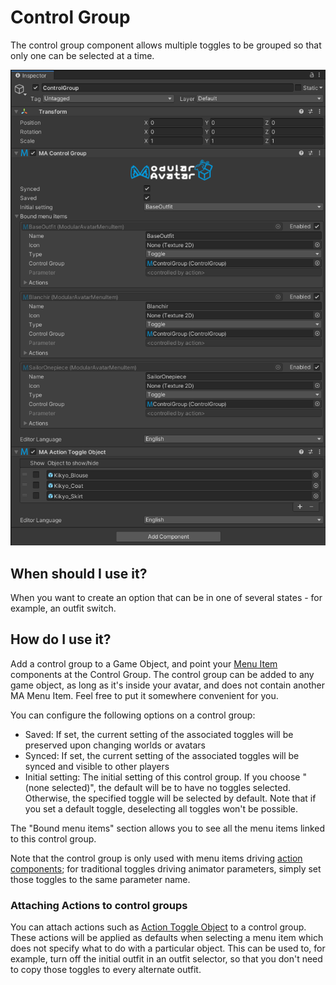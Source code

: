 # Control Group

The control group component allows multiple toggles to be grouped so that only one can be selected at a time.

![Control Group](control-group.png)

## When should I use it?

When you want to create an option that can be in one of several states - for example, an outfit switch.

## How do I use it?

Add a control group to a Game Object, and point your [Menu Item](menu-item.md) components at the Control Group.
The control group can be added to any game object, as long as it's inside your avatar, and does not contain another
MA Menu Item. Feel free to put it somewhere convenient for you.

You can configure the following options on a control group:
* Saved: If set, the current setting of the associated toggles will be preserved upon changing worlds or avatars
* Synced: If set, the current setting of the associated toggles will be synced and visible to other players
* Initial setting: The initial setting of this control group. If you choose "(none selected)", the default will be to
have no toggles selected. Otherwise, the specified toggle will be selected by default. Note that if you set a default
toggle, deselecting all toggles won't be possible.

The "Bound menu items" section allows you to see all the menu items linked to this control group.

Note that the control group is only used with menu items driving [action components](action-toggle-object.md); for
traditional toggles driving animator parameters, simply set those toggles to the same parameter name.

### Attaching Actions to control groups

You can attach actions such as [Action Toggle Object](action-toggle-object.md) to a control group. These actions will be
applied as defaults when selecting a menu item which does not specify what to do with a particular object. This can be
used to, for example, turn off the initial outfit in an outfit selector, so that you don't need to copy those toggles
to every alternate outfit.